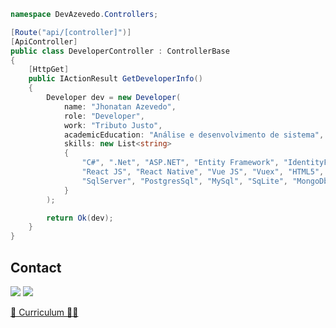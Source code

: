 ```c#
namespace DevAzevedo.Controllers;

[Route("api/[controller]")]
[ApiController]
public class DeveloperController : ControllerBase
{
    [HttpGet]
    public IActionResult GetDeveloperInfo()
    {
        Developer dev = new Developer(
            name: "Jhonatan Azevedo",
            role: "Developer",
            work: "Tributo Justo",
            academicEducation: "Análise e desenvolvimento de sistema",
            skills: new List<string>
            {
                "C#", ".Net", "ASP.NET", "Entity Framework", "IdentityFramework", "Node JS", "TypeScript", "JavaScript", 
                "React JS", "React Native", "Vue JS", "Vuex", "HTML5", "CSS3", "Bootstrap", "Tailwind", "Figma",
                "SqlServer", "PostgresSql", "MySql", "SqLite", "MongoDb"
            }
        );

        return Ok(dev);
    }
}
```

## Contact

<p align="left">
  <a href="https://www.linkedin.com/in/dev-azevedo/" alt="Linkedin Jhonatan Azevedo" target="_blank">
  <img src="https://img.shields.io/badge/linkedin-0A66C2?style=for-the-badge&logo=linkedin&logoColor=white" /></a>

  <a href="mailto:dev.azevedo@outlook.com" alt="Email Jhonatan Azevedo" target="_blank">
  <img src="https://img.shields.io/badge/Microsoft_Outlook-0078D4?style=for-the-badge&logo=microsoft-outlook&logoColor=white" /></a>

 <a href="https://drive.google.com/file/d/1BEsUXEV6YfbhXd8x4H6Y48YJoFAdEuja/view" alt="Curriculo Jhonatan Azevedo" target="_blank">📄 Curriculum ✌🏼</a>
</p>
